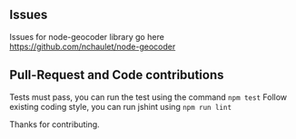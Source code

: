 ## Issues

Issues for node-geocoder library go here https://github.com/nchaulet/node-geocoder

## Pull-Request and Code contributions

Tests must pass, you can run the test using the command `npm test`
Follow existing coding style, you can run jshint using `npm run lint`

Thanks for contributing.
